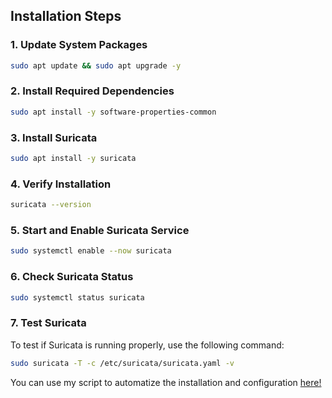 ## Installation Steps

### 1. Update System Packages
```bash
sudo apt update && sudo apt upgrade -y
```

### 2. Install Required Dependencies
```bash
sudo apt install -y software-properties-common
```

### 3. Install Suricata
```bash
sudo apt install -y suricata
```

### 4. Verify Installation
```bash
suricata --version
```

### 5. Start and Enable Suricata Service
```bash
sudo systemctl enable --now suricata
```

### 6. Check Suricata Status
```bash
sudo systemctl status suricata
```

### 7. Test Suricata
To test if Suricata is running properly, use the following command:
```bash
sudo suricata -T -c /etc/suricata/suricata.yaml -v
```
You can use my script to automatize the installation and configuration [here!](script.sh)
